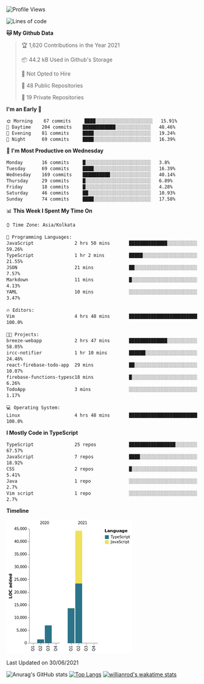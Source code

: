 <!--START_SECTION:waka-->
![Profile Views](http://img.shields.io/badge/Profile%20Views-0-blue)

![Lines of code](https://img.shields.io/badge/From%20Hello%20World%20I%27ve%20Written-66336%20lines%20of%20code-blue)

**🐱 My Github Data** 

> 🏆 1,620 Contributions in the Year 2021
 > 
> 📦 44.2 kB Used in Github's Storage 
 > 
> 🚫 Not Opted to Hire
 > 
> 📜 48 Public Repositories 
 > 
> 🔑 19 Private Repositories  
 > 
**I'm an Early 🐤** 

```text
🌞 Morning    67 commits     ████░░░░░░░░░░░░░░░░░░░░░   15.91% 
🌆 Daytime    204 commits    ████████████░░░░░░░░░░░░░   48.46% 
🌃 Evening    81 commits     ████░░░░░░░░░░░░░░░░░░░░░   19.24% 
🌙 Night      69 commits     ████░░░░░░░░░░░░░░░░░░░░░   16.39%

```
📅 **I'm Most Productive on Wednesday** 

```text
Monday       16 commits     █░░░░░░░░░░░░░░░░░░░░░░░░   3.8% 
Tuesday      69 commits     ████░░░░░░░░░░░░░░░░░░░░░   16.39% 
Wednesday    169 commits    ██████████░░░░░░░░░░░░░░░   40.14% 
Thursday     29 commits     █░░░░░░░░░░░░░░░░░░░░░░░░   6.89% 
Friday       18 commits     █░░░░░░░░░░░░░░░░░░░░░░░░   4.28% 
Saturday     46 commits     ██░░░░░░░░░░░░░░░░░░░░░░░   10.93% 
Sunday       74 commits     ████░░░░░░░░░░░░░░░░░░░░░   17.58%

```


📊 **This Week I Spent My Time On** 

```text
⌚︎ Time Zone: Asia/Kolkata

💬 Programming Languages: 
JavaScript               2 hrs 50 mins       ██████████████░░░░░░░░░░░   59.26% 
TypeScript               1 hr 2 mins         █████░░░░░░░░░░░░░░░░░░░░   21.55% 
JSON                     21 mins             ██░░░░░░░░░░░░░░░░░░░░░░░   7.57% 
Markdown                 11 mins             █░░░░░░░░░░░░░░░░░░░░░░░░   4.13% 
YAML                     10 mins             ░░░░░░░░░░░░░░░░░░░░░░░░░   3.47%

🔥 Editors: 
Vim                      4 hrs 48 mins       █████████████████████████   100.0%

🐱‍💻 Projects: 
breeze-webapp            2 hrs 47 mins       ██████████████░░░░░░░░░░░   58.05% 
ircc-notifier            1 hr 10 mins        ██████░░░░░░░░░░░░░░░░░░░   24.46% 
react-firebase-todo-app  29 mins             ██░░░░░░░░░░░░░░░░░░░░░░░   10.07% 
firebase-functions-typesc18 mins             █░░░░░░░░░░░░░░░░░░░░░░░░   6.26% 
TodoApp                  3 mins              ░░░░░░░░░░░░░░░░░░░░░░░░░   1.17%

💻 Operating System: 
Linux                    4 hrs 48 mins       █████████████████████████   100.0%

```

**I Mostly Code in TypeScript** 

```text
TypeScript               25 repos            █████████████████░░░░░░░░   67.57% 
JavaScript               7 repos             ████░░░░░░░░░░░░░░░░░░░░░   18.92% 
CSS                      2 repos             █░░░░░░░░░░░░░░░░░░░░░░░░   5.41% 
Java                     1 repo              ░░░░░░░░░░░░░░░░░░░░░░░░░   2.7% 
Vim script               1 repo              ░░░░░░░░░░░░░░░░░░░░░░░░░   2.7%

```


**Timeline**

![Chart not found](https://raw.githubusercontent.com/wise-introvert/wise-introvert/master/charts/bar_graph.png) 


 Last Updated on 30/06/2021
<!--END_SECTION:waka-->
![Anurag's GitHub stats](https://github-readme-stats.vercel.app/api?username=wise-introvert&count_private=true&show_icons=true)
[![Top Langs](https://github-readme-stats.vercel.app/api/top-langs/?username=wise-introvert&langs_count=10)](https://github.com/anuraghazra/github-readme-stats)
[![willianrod's wakatime stats](https://github-readme-stats.vercel.app/api/wakatime?username=wiseintrovert)](https://github.com/anuraghazra/github-readme-stats)
